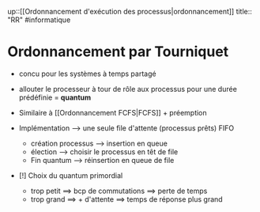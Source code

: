 up::[[Ordonnancement d'exécution des processus|ordonnancement]]
title:: "RR"
#informatique 
# Ordonnancement par Tourniquet

 - concu pour les systèmes à temps partagé
 - allouter le processeur à tour de rôle aux processus pour une durée prédéfinie = **quantum**
 - Similaire à [[Ordonnancement FCFS|FCFS]] + préemption 
 - Implémentation --> une seule file d'attente (processus prêts) FIFO
     - création processus --> insertion en queue
     - élection --> choisir le processus en têt de file 
     - Fin quantum --> réinsertion en queue de file

 - [!] Choix du quantum primordial 
     - trop petit ==> bcp de commutations ==> perte de temps
     - trop grand ==> + d'attente ==> temps de réponse plus grand

